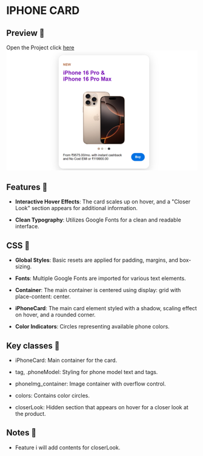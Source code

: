# IPHONE CARD

## Preview 📸
Open the Project click [here](https://naveenkumar-developer.github.io/iPhoneCard/)
![iphone card](assets/IPHONECARD.png)

## Features 🚀

-  **Interactive Hover Effects**: The card scales up on hover, and a "Closer Look" section appears for additional information.

- **Clean Typography**: Utilizes Google Fonts for a clean and readable interface.

## CSS 📝

- **Global Styles**: Basic resets are applied for padding, margins, and box-sizing.
  
- **Fonts**: Multiple Google Fonts are imported for various text elements.
  
- **Container**: The main container is centered using display: grid with place-content: center.
  
- **iPhoneCard**: The main card element styled with a shadow, scaling effect on hover, and a rounded corner.
  
- **Color Indicators**: Circles representing available phone colors.


## Key classes 📝

- iPhoneCard: Main container for the card.
  
- tag, .phoneModel: Styling for phone model text and tags.

- phoneImg_container: Image container with overflow control.

- colors: Contains color circles.
  
- closerLook: Hidden section that appears on hover for a closer look at the product.

## Notes 🤝

- Feature i will add contents for closerLook.
